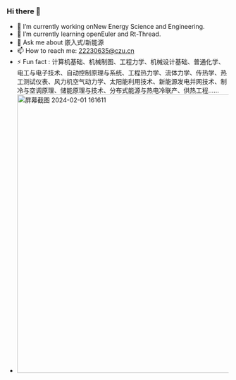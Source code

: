 ### Hi there 👋
- 🔭 I’m currently working onNew Energy Science and Engineering.
- 🌱 I’m currently learning openEuler and Rt-Thread.
- 💬 Ask me about 嵌入式/新能源
- 📫 How to reach me: 22230635@czu.cn
- ⚡ Fun fact :  计算机基础、机械制图、工程力学、机械设计基础、普通化学、电工与电子技术、自动控制原理与系统、工程热力学、流体力学、传热学、热工测试仪表、风力机空气动力学、太阳能利用技术、新能源发电并网技术、制冷与空调原理、储能原理与技术、分布式能源与热电冷联产、供热工程......
- 
  <img width="632" alt="屏幕截图 2024-02-01 161611" src="https://github.com/Darrenpig/Darrenpig/assets/121377489/e23fd6c0-fe87-40b3-b7d6-6c6d85db9a67">

<!--
**Darrenpig/Darrenpig** is a ✨ _special_ ✨ repository because its `README.md` (this file) appears on your GitHub profile.

Here are some ideas to get you started:

- 🔭 I’m currently working on ...
- 🌱 I’m currently learning ...
- 👯 I’m looking to collaborate on ...
- 🤔 I’m looking for help with ...
- 💬 Ask me about ...
- 📫 How to reach me: ...
- 😄 Pronouns: ...
- ⚡ Fun fact: ...
-->
